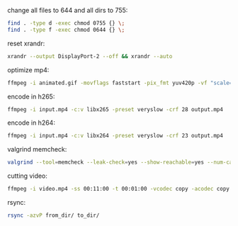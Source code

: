change all files to 644 and all dirs to 755:
```bash
find . -type d -exec chmod 0755 {} \;
find . -type f -exec chmod 0644 {} \;
```

reset xrandr:
```bash
xrandr --output DisplayPort-2 --off && xrandr --auto
```

optimize mp4:
```bash
ffmpeg -i animated.gif -movflags faststart -pix_fmt yuv420p -vf "scale=trunc(iw/2)*2:trunc(ih/2)*2" video.mp4
```

encode in h265:
```bash
ffmpeg -i input.mp4 -c:v libx265 -preset veryslow -crf 28 output.mp4
```

encode in h264:
```bash
ffmpeg -i input.mp4 -c:v libx264 -preset veryslow -crf 23 output.mp4
```

valgrind memcheck:
```bash
valgrind --tool=memcheck --leak-check=yes --show-reachable=yes --num-callers=20 --track-fds=yes ./test --arg1 --arg2
```

cutting video:
```bash
ffmpeg -i video.mp4 -ss 00:11:00 -t 00:01:00 -vcodec copy -acodec copy cutvid.mp4
```

rsync:
```bash
rsync -azvP from_dir/ to_dir/
```
